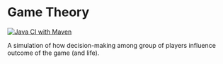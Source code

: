 # Game Theory

[![Java CI with Maven](https://github.com/baonguyen96/GameTheory/actions/workflows/maven.yml/badge.svg?branch=master)](https://github.com/baonguyen96/GameTheory/actions/workflows/maven.yml)

A simulation of how decision-making among group of players influence outcome of the game (and life).
